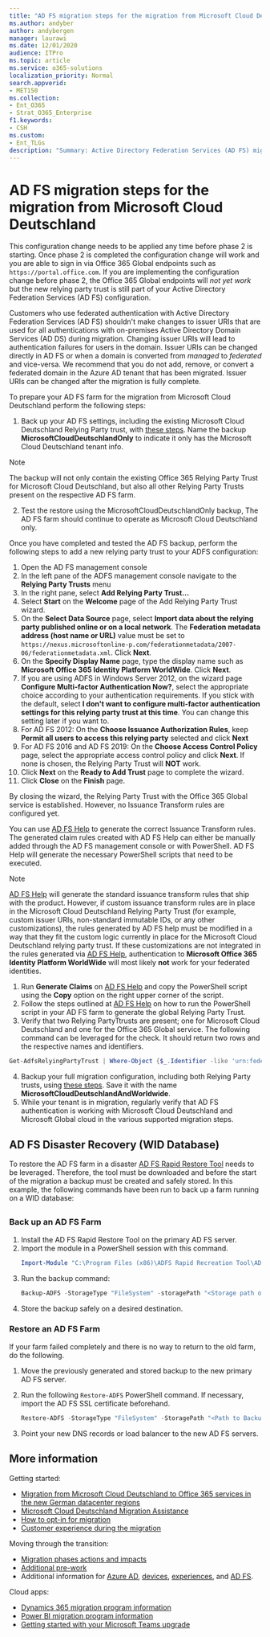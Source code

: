 ```yaml
---
title: "AD FS migration steps for the migration from Microsoft Cloud Deutschland"
ms.author: andyber
author: andybergen
manager: laurawi
ms.date: 12/01/2020
audience: ITPro
ms.topic: article
ms.service: o365-solutions
localization_priority: Normal
search.appverid:
- MET150
ms.collection: 
- Ent_O365
- Strat_O365_Enterprise
f1.keywords:
- CSH
ms.custom:
- Ent_TLGs
description: "Summary: Active Directory Federation Services (AD FS) migration steps for the migration from Microsoft Cloud Deutschland."
---
```


# AD FS migration steps for the migration from Microsoft Cloud Deutschland

This configuration change needs to be applied any time before phase 2 is starting.
Once phase 2 is completed the configuration change will work and you are able to sign in via Office 365 Global endpoints such as `https://portal.office.com`. If you are implementing the configuration change before phase 2, the Office 365 Global endpoints will _not yet work_ but the new relying party trust is still part of your Active Directory Federation Services (AD FS) configuration.

Customers who use federated authentication with Active Directory Federation Services (AD FS) shouldn't make changes to issuer URIs that are used for all authentications with on-premises Active Directory Domain Services (AD DS) during migration. Changing issuer URIs will lead to authentication failures for users in the domain. Issuer URIs can be changed directly in AD FS or when a domain is converted from _managed_ to _federated_ and vice-versa. We recommend that you do not add, remove, or convert a federated domain in the Azure AD tenant that has been migrated. Issuer URIs can be changed after the migration is fully complete.

To prepare your AD FS farm for the migration from Microsoft Cloud Deutschland perform the following steps:

1. Back up your AD FS settings, including the existing Microsoft Cloud Deutschland Relying Party trust, with [these steps](#backup). Name the backup **MicrosoftCloudDeutschlandOnly** to indicate it only has the Microsoft Cloud Deutschland tenant info.

 > [!NOTE]
  > The backup will not only contain the existing Office 365 Relying Party Trust for Microsoft Cloud Deutschland, but also all other Relying Party Trusts present on the respective AD FS farm.

2. Test the restore using the MicrosoftCloudDeutschlandOnly backup, The AD FS farm should continue to operate as Microsoft Cloud Deutschland only.

Once you have completed and tested the AD FS backup, perform the following steps to add a new relying party trust to your ADFS configuration:

1. Open the AD FS management console
2. In the left pane of the ADFS management console navigate to the **Relying Party Trusts** menu
3. In the right pane, select **Add Relying Party Trust...**
4. Select **Start** on the **Welcome** page of the Add Relying Party Trust wizard.
5. On the **Select Data Source** page, select **Import data about the relying party published online or on a local network**. The **Federation metadata address (host name or URL)** value must be set to `https://nexus.microsoftonline-p.com/federationmetadata/2007-06/federationmetadata.xml`. Click **Next**.
6. On the **Specify Display Name** page, type the display name such as **Microsoft Office 365 Identity Platform WorldWide**. Click **Next**.
7. If you are using ADFS in Windows Server 2012, on the wizard page **Configure Multi-factor Authentication Now?**, select the appropriate choice according to your authentication requirements. If you stick with the default, select **I don't want to configure multi-factor authentication settings for this relying party trust at this time**. You can change this setting later if you want to.
8. For AD FS 2012: On the **Choose Issuance Authorization Rules**, keep **Permit all users to access this relying party** selected and click **Next**
8. For AD FS 2016 and AD FS 2019: On the **Choose Access Control Policy** page, select the appropriate access control policy and click **Next**. If none is chosen, the Relying Party Trust will **NOT** work.
9. Click **Next** on the **Ready to Add Trust** page to complete the wizard.
10. Click **Close** on the **Finish** page.

By closing the wizard, the Relying Party Trust with the Office 365 Global service is established. However, no Issuance Transform rules are configured yet.

You can use [AD FS Help](https://adfshelp.microsoft.com/AadTrustClaims/ClaimsGenerator) to generate the correct Issuance Transform rules. The generated claim rules created with AD FS Help can either be manually added through the AD FS management console or with PowerShell. AD FS Help will generate the necessary PowerShell scripts that need to be executed.  

> [!NOTE]
  > [AD FS Help](https://adfshelp.microsoft.com/AadTrustClaims/ClaimsGenerator) will generate the standard issuance transform rules that ship with the product. However, if custom issuance transform rules are in place in the Microsoft Cloud Deutschland Relying Party Trust (for example, custom issuer URIs, non-standard immutable IDs, or any other customizations), the rules generated by AD FS help must be modified in a way that they fit the custom logic currently in place for the Microsoft Cloud Deutschland relying party trust. If these customizations are not integrated in the rules generated via [AD FS Help](https://adfshelp.microsoft.com/AadTrustClaims/ClaimsGenerator), authentication to **Microsoft Office 365 Identity Platform WorldWide** will most likely **not** work for your federated identities.

1. Run **Generate Claims** on [AD FS Help](https://adfshelp.microsoft.com/AadTrustClaims/ClaimsGenerator) and copy the PowerShell script using the **Copy** option on the right upper corner of the script.
2. Follow the steps outlined at [AD FS Help](https://adfshelp.microsoft.com/AadTrustClaims/ClaimsGenerator) on how to run the PowerShell script in your AD FS farm to generate the global Relying Party Trust.
3. Verify that two Relying PartyTtrusts are present; one for Microsoft Cloud Deutschland and one for the Office 365 Global service. The following command can be leveraged for the check. It should return two rows and the respective names and identifiers.

```powershell
Get-AdfsRelyingPartyTrust | Where-Object {$_.Identifier -like 'urn:federation:MicrosoftOnline*'} | Select-Object Name, Identifier
```

4. Backup your full migration configuration, including both Relying Party trusts, using [these steps](#backup). Save it with the name **MicrosoftCloudDeutschlandAndWorldwide**.
5. While your tenant is in migration, regularly verify that AD FS authentication is working with Microsoft Cloud Deutschland and Microsoft Global cloud in the various supported migration steps.

## AD FS Disaster Recovery (WID Database)

To restore the AD FS farm in a disaster [AD FS Rapid Restore Tool](https://docs.microsoft.com/windows-server/identity/ad-fs/operations/ad-fs-rapid-restore-tool) needs to be leveraged. Therefore, the tool must be downloaded and before the start of the migration a backup must be created and safely stored. In this example, the following commands have been run to back up a farm running on a WID database:

<h2 id="backup"></h2>

### Back up an AD FS Farm

1. Install the AD FS Rapid Restore Tool on the primary AD FS server.
2. Import the module in a PowerShell session with this command.
    ```powershell
    Import-Module "C:\Program Files (x86)\ADFS Rapid Recreation Tool\ADFSRapidRecreationTool.dll"
    ```
3. Run the backup command:
    ```powershell
    Backup-ADFS -StorageType "FileSystem" -storagePath "<Storage path of backup>" -EncryptionPassword "<password>" -BackupComment "Restore Doku" -BackupDKM
    ```
4. Store the backup safely on a desired destination.

### Restore an AD FS Farm

If your farm failed completely and there is no way to return to the old farm, do the following. 

1. Move the previously generated and stored backup to the new primary AD FS server.
2. Run the following `Restore-ADFS` PowerShell command. If necessary, import the AD FS SSL certificate beforehand.

    ```powershell
    Restore-ADFS -StorageType "FileSystem" -StoragePath "<Path to Backup>" -DecryptionPassword "<password>" -GroupServiceAccountIdentifier "<gMSA>" -DBConnectionString "WID" -RestoreDKM
    ```

3. Point your new DNS records or load balancer to the new AD FS servers.

## More information

Getting started:

- [Migration from Microsoft Cloud Deutschland to Office 365 services in the new German datacenter regions](ms-cloud-germany-transition.md)
- [Microsoft Cloud Deutschland Migration Assistance](https://aka.ms/germanymigrateassist)
- [How to opt-in for migration](ms-cloud-germany-migration-opt-in.md)
- [Customer experience during the migration](ms-cloud-germany-transition-experience.md)

Moving through the transition:

- [Migration phases actions and impacts](ms-cloud-germany-transition-phases.md)
- [Additional pre-work](ms-cloud-germany-transition-add-pre-work.md)
- Additional information for [Azure AD](ms-cloud-germany-transition-azure-ad.md), [devices](ms-cloud-germany-transition-add-devices.md), [experiences](ms-cloud-germany-transition-add-experience.md), and [AD FS](ms-cloud-germany-transition-add-adfs.md).

Cloud apps:

- [Dynamics 365 migration program information](https://aka.ms/d365ceoptin)
- [Power BI migration program information](https://aka.ms/pbioptin)
- [Getting started with your Microsoft Teams upgrade](https://aka.ms/SkypeToTeams-Home)
